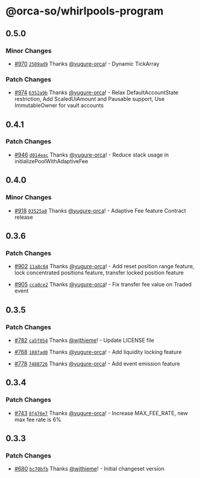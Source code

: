 # @orca-so/whirlpools-program

## 0.5.0

### Minor Changes

- [#970](https://github.com/orca-so/whirlpools/pull/970) [`2509ad9`](https://github.com/orca-so/whirlpools/commit/2509ad9d9894a38c922e6e84a6a3a9de5e9ccd2d) Thanks [@yugure-orca](https://github.com/yugure-orca)! - Dynamic TickArray

### Patch Changes

- [#974](https://github.com/orca-so/whirlpools/pull/974) [`6352a9b`](https://github.com/orca-so/whirlpools/commit/6352a9b61a574fb62440a7dca9a933af02847db5) Thanks [@yugure-orca](https://github.com/yugure-orca)! - Relax DefaultAccountState restriction, Add ScaledUiAmount and Pausable support, Use ImmutableOwner for vault accounts

## 0.4.1

### Patch Changes

- [#946](https://github.com/orca-so/whirlpools/pull/946) [`d014eac`](https://github.com/orca-so/whirlpools/commit/d014eac11e55a9abdbff042b2a124149f543fac9) Thanks [@yugure-orca](https://github.com/yugure-orca)! - Reduce stack usage in initializePoolWithAdaptiveFee

## 0.4.0

### Minor Changes

- [#918](https://github.com/orca-so/whirlpools/pull/918) [`03525a8`](https://github.com/orca-so/whirlpools/commit/03525a880b7fc60c325aa26d26c5ab7dec79c659) Thanks [@yugure-orca](https://github.com/yugure-orca)! - Adaptive Fee feature Contract release

## 0.3.6

### Patch Changes

- [#902](https://github.com/orca-so/whirlpools/pull/902) [`11a8c04`](https://github.com/orca-so/whirlpools/commit/11a8c0420da5f6cf4cde26f82216bef5a703c2ea) Thanks [@yugure-orca](https://github.com/yugure-orca)! - Add reset position range feature, lock concentrated positions feature, transfer locked position feature

- [#905](https://github.com/orca-so/whirlpools/pull/905) [`cca0ce2`](https://github.com/orca-so/whirlpools/commit/cca0ce245ceb5a0f69acc6fd04a5f625208c2f86) Thanks [@yugure-orca](https://github.com/yugure-orca)! - Fix transfer fee value on Traded event

## 0.3.5

### Patch Changes

- [#782](https://github.com/orca-so/whirlpools/pull/782) [`ca5f054`](https://github.com/orca-so/whirlpools/commit/ca5f054066d34943eefe72228b442525e849eaeb) Thanks [@wjthieme](https://github.com/wjthieme)! - Update LICENSE file

- [#768](https://github.com/orca-so/whirlpools/pull/768) [`188fad0`](https://github.com/orca-so/whirlpools/commit/188fad03422a55369f1ad50278c59030b786fc72) Thanks [@yugure-orca](https://github.com/yugure-orca)! - Add liquidity locking feature

- [#778](https://github.com/orca-so/whirlpools/pull/778) [`7488726`](https://github.com/orca-so/whirlpools/commit/748872685428e0dd6a12b16091d31f9882f91541) Thanks [@yugure-orca](https://github.com/yugure-orca)! - Add event emission feature

## 0.3.4

### Patch Changes

- [#743](https://github.com/orca-so/whirlpools/pull/743) [`0f478e7`](https://github.com/orca-so/whirlpools/commit/0f478e7a5fdbe136269b0f2c20a6c71db961cc5b) Thanks [@yugure-orca](https://github.com/yugure-orca)! - Increase MAX_FEE_RATE, new max fee rate is 6%

## 0.3.3

### Patch Changes

- [#680](https://github.com/orca-so/whirlpools/pull/680) [`bc70bfb`](https://github.com/orca-so/whirlpools/commit/bc70bfb40068bb13282a92a7b36f501429470b27) Thanks [@wjthieme](https://github.com/wjthieme)! - Initial changeset version
